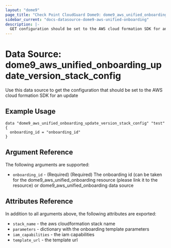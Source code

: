 ```yaml
---
layout: "dome9"
page_title: "Check Point CloudGuard Dome9: dome9_aws_unified_onboarding_information"
sidebar_current: "docs-datasource-dome9-aws-unified-onboarding"
description: |-
  GET configuration should be set to the AWS cloud formation SDK for an update
---
```


# Data Source: dome9_aws_unified_onboarding_update_version_stack_config

Use this data source to get the configuration that should be set to the AWS cloud formation SDK for an update

## Example Usage

```hcl
data "dome9_aws_unified_onboarding_update_version_stack_config" "test" {
  onboarding_id = "onboarding_id"
}
```

## Argument Reference

The following arguments are supported:

* `onboarding_id` - (Required) (Required) The onboarding id (can be taken for the dome9_aws_unified_onboarding resource 
  (please link it to the resource) or dome9_aws_unified_onboarding data source

## Attributes Reference

In addition to all arguments above, the following attributes are exported:

* `stack_name` - the aws cloudformation stack name
* `parameters` - dictionary with the onboarding template parameters
* `iam_capabilities` - the iam capabilities
* `template_url` - the template url
